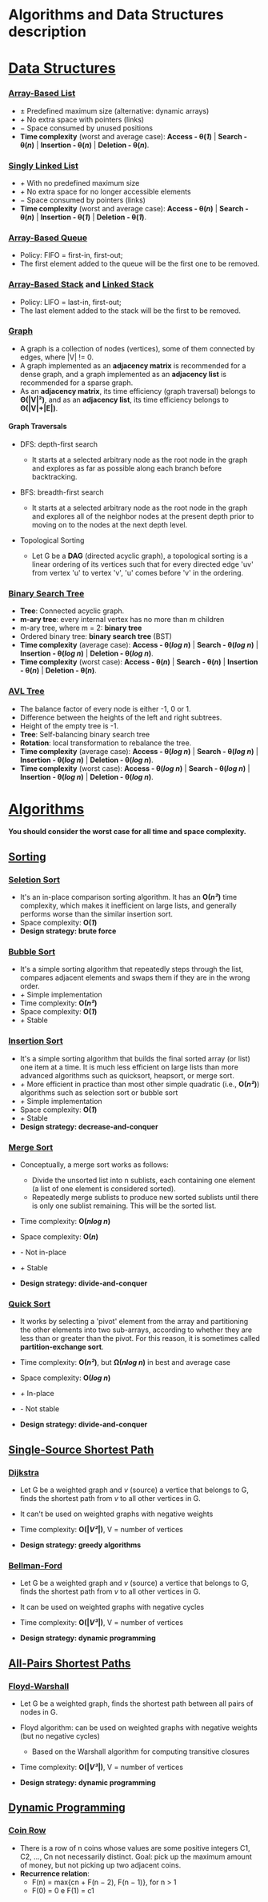 # Algorithms and Data Structures description

# [Data Structures](https://github.com/yvesemmanuel/datastructures_algorithms/tree/main/data_structures)
### [Array-Based List](https://github.com/yvesemmanuel/datastructures_algorithms/blob/main/data_structures/array-based%20list.cpp)
* ± Predefined maximum size (alternative: dynamic arrays)
* *+* No extra space with pointers (links)
* − Space consumed by unused positions
* **Time complexity** (worst and average case): **Access - θ(*1*)** | **Search - θ(*n*)** | **Insertion - θ(*n*)** | **Deletion - θ(*n*)**.

### [Singly Linked List](https://github.com/yvesemmanuel/datastructures_algorithms/blob/main/data_structures/singly%20linked%20list.cpp)
* *+* With no predefined maximum size
* *+* No extra space for no longer accessible elements
* − Space consumed by pointers (links)
* **Time complexity** (worst and average case): **Access - θ(*n*)** | **Search - θ(*n*)** | **Insertion - θ(*1*)** | **Deletion - θ(*1*)**.

### [Array-Based Queue](https://github.com/yvesemmanuel/datastructures_algorithms/blob/main/data_structures/array-based%20queue.cpp)
* Policy: FIFO = first-in, first-out;
* The first element added to the queue will be the first one to be removed.

### [Array-Based Stack](https://github.com/yvesemmanuel/datastructures_algorithms/blob/main/data_structures/array-based%20stack.cpp) and [Linked Stack](https://github.com/yvesemmanuel/datastructures_algorithms/blob/main/data_structures/linked%20stack.cpp)
* Policy: LIFO = last-in, first-out;
* The last element added to the stack will be the first to be removed.

### [Graph](https://github.com/yvesemmanuel/datastructures_algorithms/blob/main/data_structures/adjacency-matrix%20based%20graph.cpp)
* A graph is a collection of nodes (vertices), some of them connected by edges, where |V| != 0.
* A graph implemented as an **adjacency matrix** is recommended for a dense graph, and a graph implemented as an **adjacency list** is recommended for a sparse graph.
* As an **adjacency matrix**, its time efficiency (graph traversal) belongs to **Θ(|V|²)**, and as an **adjacency list**, its time efficiency belongs to **Θ(|V|+|E|)**.

#### Graph Traversals

* DFS: depth-first search
  * It starts at a selected arbitrary node as the root node in the graph and explores as far as possible along each branch before backtracking.


* BFS: breadth-first search
  * It starts at a selected arbitrary node as the root node in the graph and explores all of the neighbor nodes at the present depth prior to moving on to the nodes at the next depth level.

* Topological Sorting
  * Let G be a **DAG** (directed acyclic graph), a topological sorting is a linear ordering of its vertices such that for every directed edge 'uv' from vertex 'u' to vertex 'v', 'u' comes before 'v' in the ordering.

### [Binary Search Tree](https://github.com/yvesemmanuel/datastructures_algorithms/blob/main/data_structures/BST%20based%20dictionary.cpp)
* **Tree**: Connected acyclic graph.
* **m-ary tree**: every internal vertex has no more than m children
* m-ary tree, where m = 2: **binary tree**
* Ordered binary tree: **binary search tree** (BST)
* **Time complexity** (average case): **Access - θ(*log n*)** | **Search - θ(*log n*)** | **Insertion - θ(*log n*)** | **Deletion - θ(*log n*)**.
* **Time complexity** (worst case): **Access - θ(*n*)** | **Search - θ(*n*)** | **Insertion - θ(*n*)** | **Deletion - θ(*n*)**.

### [AVL Tree](https://github.com/yvesemmanuel/datastructures_algorithms/blob/main/data_structures/AVL%20tree.cpp)
* The balance factor of every node is either -1, 0 or 1.
* Difference between the heights of the left and right subtrees.
* Height of the empty tree is -1.
* **Tree**: Self-balancing binary search tree
* **Rotation**: local transformation to rebalance the tree.
* **Time complexity** (average case): **Access - θ(*log n*)** | **Search - θ(*log n*)** | **Insertion - θ(*log n*)** | **Deletion - θ(*log n*)**.
* **Time complexity** (worst case): **Access - θ(*log n*)** | **Search - θ(*log n*)** | **Insertion - θ(*log n*)** | **Deletion - θ(*log n*)**.

# [Algorithms](https://github.com/yvesemmanuel/datastructures_algorithms/tree/main/algorithms)
#### You should consider the worst case for all time and space complexity.
## [Sorting](https://github.com/yvesemmanuel/datastructures_algorithms/tree/main/algorithms/sorting)

### [Seletion Sort](https://github.com/yvesemmanuel/datastructures_algorithms/blob/main/algorithms/sorting/selection%20sort%20(brute%20force).cpp)
* It's an in-place comparison sorting algorithm. It has an **O(*n²*)** time complexity, which makes it inefficient on large lists, and generally performs worse than the similar insertion sort.
* Space complexity: **O(*1*)**
* **Design strategy: brute force**

### [Bubble Sort](https://github.com/yvesemmanuel/datastructures_algorithms/blob/main/algorithms/sorting/bubble%20sort.cpp)
* It's a simple sorting algorithm that repeatedly steps through the list, compares adjacent elements and swaps them if they are in the wrong order. 
* *+* Simple implementation
* Time complexity: **O(*n²*)**
* Space complexity: **O(*1*)**
* *+* Stable

### [Insertion Sort](https://github.com/yvesemmanuel/datastructures_algorithms/blob/main/algorithms/sorting/insertion%20sort%20(decrease-and-conquer).cpp)
* It's a simple sorting algorithm that builds the final sorted array (or list) one item at a time. It is much less efficient on large lists than more advanced algorithms such as quicksort, heapsort, or merge sort. 
* *+* More efficient in practice than most other simple quadratic (i.e., **O(*n²*)**) algorithms such as selection sort or bubble sort
* *+* Simple implementation
* Space complexity: **O(*1*)**
* *+* Stable
* **Design strategy: decrease-and-conquer**

### [Merge Sort](https://github.com/yvesemmanuel/datastructures_algorithms/blob/main/algorithms/sorting/merge%20sort.cpp)
* Conceptually, a merge sort works as follows:

  * Divide the unsorted list into n sublists, each containing one element (a list of one element is considered sorted).
  * Repeatedly merge sublists to produce new sorted sublists until there is only one sublist remaining. This will be the sorted list.

* Time complexity: **O(*nlog n*)**
* Space complexity: **O(*n*)**
* *-* Not in-place
* *+* Stable
* **Design strategy: divide-and-conquer**

### [Quick Sort](https://github.com/yvesemmanuel/datastructures_algorithms/blob/main/algorithms/sorting/quick%20sort.cpp)
* It works by selecting a 'pivot' element from the array and partitioning the other elements into two sub-arrays, according to whether they are less than or greater than the pivot. For this reason, it is sometimes called **partition-exchange sort**.

* Time complexity: **O(*n²*)**, but **Ω(*nlog n*)** in best and average case
* Space complexity: **O(*log n*)**
* *+* In-place
* *-* Not stable
* **Design strategy: divide-and-conquer**

## [Single-Source Shortest Path](https://github.com/yvesemmanuel/datastructures_algorithms/tree/main/algorithms/single-source%20shortest%20paths)

### [Dijkstra](https://github.com/yvesemmanuel/datastructures_algorithms/blob/main/algorithms/single-source%20shortest%20paths/dijkstra.cpp)
* Let G be a weighted graph and *v* (source) a vertice that belongs to G, finds the shortest path from *v* to all other vertices in G.

* It can't be used on weighted graphs with negative weights
* Time complexity: **O(|*V²*|)**, V = number of vertices
* **Design strategy: greedy algorithms**

### [Bellman-Ford](https://github.com/yvesemmanuel/datastructures_algorithms/blob/main/algorithms/single-source%20shortest%20paths/bellman-ford.cpp)
* Let G be a weighted graph and *v* (source) a vertice that belongs to G, finds the shortest path from *v* to all other vertices in G.

* It can be used on weighted graphs with negative cycles
* Time complexity: **O(|*V³*|)**, V = number of vertices
* **Design strategy: dynamic programming**

## [All-Pairs Shortest Paths](https://github.com/yvesemmanuel/datastructures_algorithms/tree/main/algorithms/single-source%20shortest%20paths)

### [Floyd-Warshall](https://github.com/yvesemmanuel/datastructures_algorithms/blob/main/algorithms/all-pairs%20shortest%20paths/floyd-warshall.cpp)
* Let G be a weighted graph, finds the shortest path between all pairs of nodes in G.
* Floyd algorithm: can be used on weighted graphs with negative weights (but no negative cycles)
  * Based on the Warshall algorithm for computing transitive closures

* Time complexity: **O(|*V³*|)**, V = number of vertices
* **Design strategy: dynamic programming**

## [Dynamic Programming](https://github.com/yvesemmanuel/datastructures_algorithms/tree/main/algorithms/dynamic%20programming%20problems)

### [Coin Row](https://github.com/yvesemmanuel/datastructures_algorithms/blob/main/algorithms/dynamic%20programming%20problems/coin-row%20problem.cpp)
* There is a row of n coins whose values are some positive integers C1, C2, ..., Cn not necessarily distinct. Goal: pick up the maximum amount of money, but not picking up two adjacent coins.
* **Recurrence relation**:
  * F(n) = max{cn + F(n − 2), F(n − 1)}, for n > 1
  * F(0) = 0 e F(1) = c1
